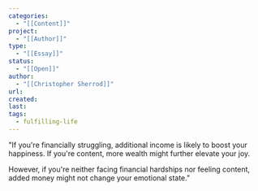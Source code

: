 ```yaml
---
categories:
  - "[[Content]]"
project:
  - "[[Author]]"
type:
  - "[[Essay]]"
status:
  - "[[Open]]"
author:
  - "[[Christopher Sherrod]]"
url: 
created:
last:
tags:
  - fulfilling-life
---
```

"If you're financially struggling, additional income is likely to boost your happiness.
If you're content, more wealth might further elevate your joy.

However, if you're neither facing financial hardships nor feeling content, added money might not change your emotional state."